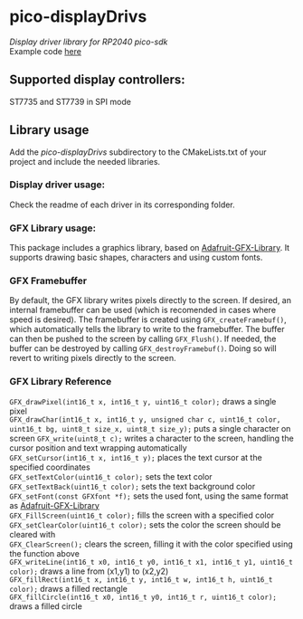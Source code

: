 # pico-displayDrivs
*Display driver library for RP2040 pico-sdk* \
Example code [here](https://github.com/tvlad1234/pico-st7735Example)
## Supported display controllers:
ST7735 and ST7739 in SPI mode

## Library usage
Add the *pico-displayDrivs* subdirectory to the CMakeLists.txt of your project and include the needed libraries.

### Display driver usage:
Check the readme of each driver in its corresponding folder.

### GFX Library usage:
This package includes a graphics library, based on [Adafruit-GFX-Library](https://github.com/adafruit/Adafruit-GFX-Library).
It supports drawing basic shapes, characters and using custom fonts.

### GFX Framebuffer
By default, the GFX library writes pixels directly to the screen. If desired, an internal framebuffer can be used (which is recomended in cases where speed is desired). The framebuffer is created using `GFX_createFramebuf()`, which automatically tells the library to write to the framebuffer. The buffer can then be pushed to the screen by calling `GFX_Flush()`. If needed, the buffer can be destroyed by calling `GFX_destroyFramebuf()`. Doing so will revert to writing pixels directly to the screen.

### GFX Library Reference
`GFX_drawPixel(int16_t x, int16_t y, uint16_t color);` draws a single pixel\
`GFX_drawChar(int16_t x, int16_t y, unsigned char c, uint16_t color,
                          uint16_t bg, uint8_t size_x, uint8_t size_y);` puts a single character on screen
`GFX_write(uint8_t c);` writes a character to the screen, handling the cursor position and text wrapping automatically\
`GFX_setCursor(int16_t x, int16_t y);` places the text cursor at the specified coordinates\
`GFX_setTextColor(uint16_t color);` sets the text color\
`GFX_setTextBack(uint16_t color);` sets the text background color\
`GFX_setFont(const GFXfont *f);`  sets the used font, using the same format as [Adafruit-GFX-Library](https://github.com/adafruit/Adafruit-GFX-Library) \
`GFX_FillScreen(uint16_t color);` fills the screen with a specified color\
`GFX_setClearColor(uint16_t color);` sets the color the screen should be cleared with\
`GFX_ClearScreen();` clears the screen, filling it with the color specified using the function above\
`GFX_writeLine(int16_t x0, int16_t y0, int16_t x1, int16_t y1, uint16_t color);` draws a line from (x1,y1) to (x2,y2)\
`GFX_fillRect(int16_t x, int16_t y, int16_t w, int16_t h, uint16_t color);` draws a filled rectangle\
`GFX_fillCircle(int16_t x0, int16_t y0, int16_t r, uint16_t color);` draws a filled circle
